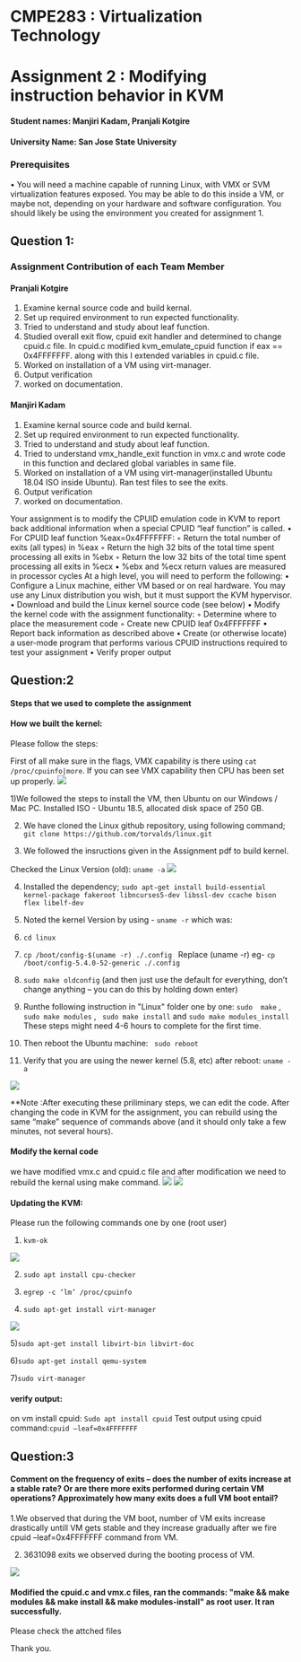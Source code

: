 # CMPE283 : Virtualization Technology
# Assignment 2 : Modifying instruction behavior in KVM

#### Student names: Manjiri Kadam, Pranjali Kotgire
#### University Name: San Jose State University

### Prerequisites
• You will need a machine capable of running Linux, with VMX or SVM virtualization features exposed.
You may be able to do this inside a VM, or maybe not, depending on your hardware and software
configuration. You should likely be using the environment you created for assignment 1.

## Question 1:
### Assignment Contribution of each Team Member
#### Pranjali Kotgire
1. Examine kernal source code and build kernal.
2. Set up required environment to run expected functionality.
3. Tried to understand and study about leaf function.
4. Studied overall exit flow, cpuid exit handler and determined to change cpuid.c file. In cpuid.c modified kvm_emulate_cpuid function if eax == 0x4FFFFFFF. along with this I extended variables in cpuid.c file.
5. Worked on installation of a VM using virt-manager.
6. Output verification
7. worked on documentation.

#### Manjiri Kadam
1. Examine kernal source code and build kernal.
2. Set up required environment to run expected functionality.
3. Tried to understand and study about leaf function.
4. Tried to understand vmx_handle_exit function in vmx.c and wrote code in this function and declared global variables in same file.
5. Worked on installation of a VM using virt-manager(installed Ubuntu 18.04 ISO inside Ubuntu). Ran test files to see the exits.
6. Output verification
7. worked on documentation.

Your assignment is to modify the CPUID emulation code in KVM to report back additional information
when a special CPUID “leaf function” is called.
• For CPUID leaf function %eax=0x4FFFFFFF:
◦ Return the total number of exits (all types) in %eax
◦ Return the high 32 bits of the total time spent processing all exits in %ebx
◦ Return the low 32 bits of the total time spent processing all exits in %ecx
▪ %ebx and %ecx return values are measured in processor cycles
At a high level, you will need to perform the following:
• Configure a Linux machine, either VM based or on real hardware. You may use any Linux
distribution you wish, but it must support the KVM hypervisor.
• Download and build the Linux kernel source code (see below)
• Modify the kernel code with the assignment functionality:
◦ Determine where to place the measurement code
◦ Create new CPUID leaf 0x4FFFFFFF
▪ Report back information as described above
• Create (or otherwise locate) a user-mode program that performs various CPUID instructions
required to test your assignment
• Verify proper output

## Question:2
#### Steps that we used to complete the assignment
#### How we built the kernel:
Please follow the steps:

First of all make sure in the flags, VMX capability is there using `cat /proc/cpuinfo|more`. If you can see VMX capability then CPU has been set up properly.
![](https://github.com/Manjiri1101/283_VirtualizationTechnologies/blob/master/Assignment2/vmx.png)

1)We followed the steps to install the VM, then Ubuntu on our Windows / Mac PC. Installed ISO - Ubuntu 18.5, allocated disk space of 250 GB.

2) We have cloned the Linux github repository, using following command;
  `git clone https://github.com/torvalds/linux.git `
  
3) We followed the insructions given in the Assignment pdf to build kernel.

 Checked the Linux Version (old):
 `uname -a`
 <img src="unameold.png" />
 
4) Installed the dependency;
 `sudo apt-get install build-essential kernel-package fakeroot libncurses5-dev libssl-dev ccache bison flex libelf-dev`
 
5) Noted the kernel Version by using - `uname -r` which was: 

7) `cd linux`

8) `cp /boot/config-$(uname -r) ./.config ` Replace (uname -r) eg- ` cp /boot/config-5.4.0-52-generic ./.config `

9) ` sudo make oldconfig ` (and then just use the default for everything, don’t change anything – you can do this by holding down enter)

10) Runthe following instruction in "Linux" folder one by one:
`sudo  make` ,  `sudo make modules` , ` sudo make install`  and `sudo make modules_install` 
These steps might need 4-6 hours to complete for the first time.

11) Then reboot the Ubuntu machine:
` sudo reboot`

12) Verify that you are using the newer kernel (5.8, etc) after reboot: `uname -a`

<img src="updated kernel.png" />

**Note :After executing these priliminary steps, we can edit the code. After changing the code in KVM for the assignment, you can rebuild using the same “make” sequence of
commands above (and it should only take a few minutes, not several hours).

#### Modify the kernal code
 we have modified vmx.c and cpuid.c file and after modification we need to rebuild the kernal using make command.
 ![](https://github.com/Manjiri1101/283_VirtualizationTechnologies/blob/master/Assignment2/sudomake.png)
![](https://github.com/Manjiri1101/283_VirtualizationTechnologies/blob/master/Assignment2/sudomake1.png)


                                                   
                                                    
#### Updating the KVM:
Please run the following commands one by one (root user)
1) `kvm-ok`
<img src="kvm.png" />

2) `sudo apt install cpu-checker`

3) `egrep -c ‘lm’ /proc/cpuinfo`

4) `sudo apt-get install virt-manager`
<img src="virtmanager.png" />

5)`sudo apt-get install libvirt-bin libvirt-doc`

6)`sudo apt-get install qemu-system`

7)`sudo virt-manager`

#### verify output:
on vm install cpuid: `Sudo apt install cpuid`
Test output using cpuid command:`cpuid –leaf=0x4FFFFFFF`

## Question:3
#### Comment on the frequency of exits – does the number of exits increase at a stable rate? Or are there more exits performed during certain VM operations? Approximately how many exits does a full VM boot entail?

1.We observed that during the VM boot, number of VM exits increase drastically untill VM gets stable and they increase gradually after we fire cpuid –leaf=0x4FFFFFFF command from VM.

2.  3631098 exits we observed during the booting process of VM.
<img src="test.png" />

#### Modified the cpuid.c and vmx.c files, ran the commands: "make && make modules && make install && make modules-install" as root user. It ran successfully. 
Please check the attched files



Thank you.

